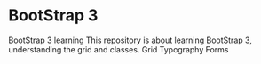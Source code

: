 # BootStrap 3
BootStrap 3 learning
This repository is about learning BootStrap 3, understanding the grid and classes.
Grid
Typography
Forms
